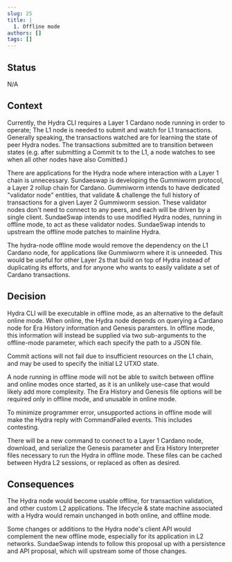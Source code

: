 ```yaml
---
slug: 25
title: | 
  1. Offline mode
authors: []
tags: []
---
```

## Status
N/A

## Context

Currently, the Hydra CLI requires a Layer 1 Cardano node running in order to operate; The L1 node is needed to submit and watch for L1 transactions. Generally speaking, the transactions watched are for learning the state of peer Hydra nodes. The transactions submitted are to transition between states (e.g. after submitting a Commit tx to the L1, a node watches to see when all other nodes have also Comitted.)

There are applications for the Hydra node where interaction with a Layer 1 chain is unnecessary. Sundaeswap is developing the Gummiworm protocol, a Layer 2 rollup chain for Cardano. Gummiworm intends to have dedicated "validator node" entities, that validate & challenge the full history of transactions for a given Layer 2 Gummiworm session. These validator nodes don't need to connect to any peers, and each will be driven by a single client. SundaeSwap intends to use modified Hydra nodes, running in offline mode, to act as these validator nodes. SundaeSwap intends to upstream the offline mode patches to mainline Hydra.

The hydra-node offline mode would remove the dependency on the L1 Cardano node, for applications like Gummiworm where it is unneeded. This would be useful for other Layer 2s that build on top of Hydra instead of duplicating its efforts, and for anyone who wants to easily validate a set of Cardano transactions.

## Decision
Hydra CLI will be executable in offline mode, as an alternative to the default online mode. When online, the Hydra node depends on querying a Cardano node for Era History information and Genesis paramters. In offline mode, this information will instead be supplied via two sub-arguments to the offline-mode parameter, which each specify the path to a JSON file.

Commit actions will not fail due to insufficient resources on the L1 chain, and may be used to specify the initial L2 UTXO state.

A node running in offline mode will not be able to switch between offline and online modes once started, as it is an unlikely use-case that would likely add more complexity. The Era History and Genesis file options will be required only in offline mode, and unusable in online mode.

To minimize programmer error, unsupported actions in offline mode will make the Hydra reply with CommandFailed events. This includes contesting.
<!---
--TODO: full list of unsupported actions
commit and fanout i think are both necessary, to start/end lifecycle
-->

There will be a new command to connect to a Layer 1 Cardano node, download, and serialize the Genesis parameter and Era History Interpreter files necessary to run the Hydra in offline mode. These files can be cached between Hydra L2 sessions, or replaced as often as desired.

## Consequences

The Hydra node would become usable offline, for transaction validation, and other custom L2 applications. The lifecycle & state machine associated with a Hydra would remain unchanged in both online, and offline mode.

Some changes or additions to the Hydra node's client API would complement the new offline mode, especially for its application in L2 networks. SundaeSwap intends to follow this proposal up with a persistence and API proposal, which will upstream some of those changes.